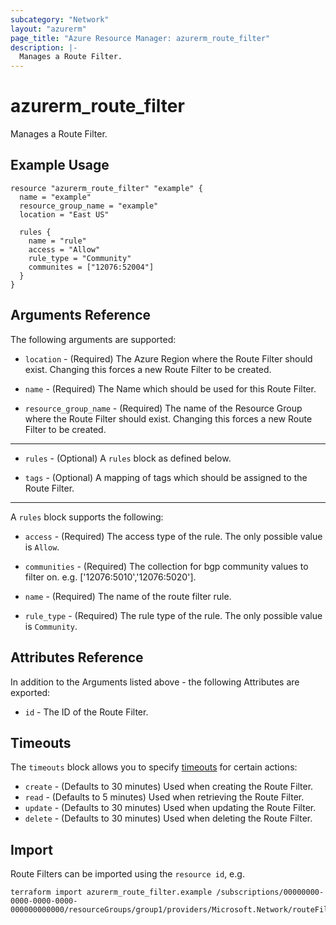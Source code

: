 ```yaml
---
subcategory: "Network"
layout: "azurerm"
page_title: "Azure Resource Manager: azurerm_route_filter"
description: |-
  Manages a Route Filter.
---
```


# azurerm_route_filter

Manages a Route Filter.

## Example Usage

```hcl
resource "azurerm_route_filter" "example" {
  name = "example"
  resource_group_name = "example"
  location = "East US"

  rules {
    name = "rule"
    access = "Allow"
    rule_type = "Community"
    communites = ["12076:52004"]
  }
}
```

## Arguments Reference

The following arguments are supported:

* `location` - (Required) The Azure Region where the Route Filter should exist. Changing this forces a new Route Filter to be created.

* `name` - (Required) The Name which should be used for this Route Filter.

* `resource_group_name` - (Required) The name of the Resource Group where the Route Filter should exist. Changing this forces a new Route Filter to be created.

---

* `rules` - (Optional) A `rules` block as defined below.

* `tags` - (Optional) A mapping of tags which should be assigned to the Route Filter.

---

A `rules` block supports the following:

* `access` - (Required) The access type of the rule. The only possible value is `Allow`.

* `communities` - (Required) The collection for bgp community values to filter on. e.g. ['12076:5010','12076:5020'].

* `name` - (Required) The name of the route filter rule.

* `rule_type` - (Required) The rule type of the rule. The only possible value is `Community`.

## Attributes Reference

In addition to the Arguments listed above - the following Attributes are exported: 

* `id` - The ID of the Route Filter.

## Timeouts

The `timeouts` block allows you to specify [timeouts](https://www.terraform.io/docs/configuration/resources.html#timeouts) for certain actions:

* `create` - (Defaults to 30 minutes) Used when creating the Route Filter.
* `read` - (Defaults to 5 minutes) Used when retrieving the Route Filter.
* `update` - (Defaults to 30 minutes) Used when updating the Route Filter.
* `delete` - (Defaults to 30 minutes) Used when deleting the Route Filter.

## Import

Route Filters can be imported using the `resource id`, e.g.

```shell
terraform import azurerm_route_filter.example /subscriptions/00000000-0000-0000-0000-000000000000/resourceGroups/group1/providers/Microsoft.Network/routeFilters/routeFilter1
```
